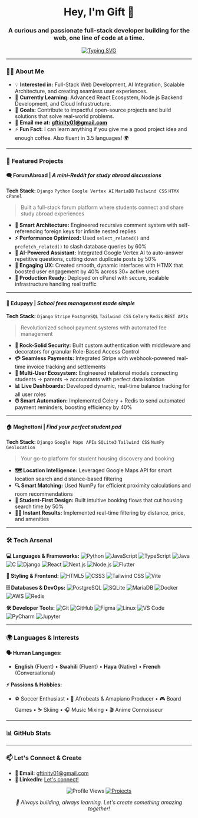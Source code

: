 <h1 align="center">Hey, I'm Gift 🚀</h1>
<h3 align="center">A curious and passionate full-stack developer building for the web, one line of code at a time.</h3>

<p align="center">
  <a href="https://git.io/typing-svg"><img src="https://readme-typing-svg.demolab.com?font=Fira+Code&pause=1000&width=435&lines=Full+Stack+Developer;AI+Integration+Specialist;Problem+Solver;Always+Learning" alt="Typing SVG" /></a>
</p>

---

### 👨‍💻 About Me

- 💡 **Interested in:** Full-Stack Web Development, AI Integration, Scalable Architecture, and creating seamless user experiences.
- 🎯 **Currently Learning:** Advanced React Ecosystem, Node.js Backend Development, and Cloud Infrastructure.
- 🥅 **Goals:** Contribute to impactful open-source projects and build solutions that solve real-world problems.
- 📧 **Email me at:** **[gftinity01@gmail.com](mailto:gftinity01@gmail.com)**
- ⚡ **Fun Fact:** I can learn anything if you give me a good project idea and enough coffee. Also fluent in 3.5 languages! 🌍

---

### 💼 Featured Projects

#### 🗨️ ForumAbroad | *A mini-Reddit for study abroad discussions*
**Tech Stack:** `Django` `Python` `Google Vertex AI` `MariaDB` `Tailwind CSS` `HTMX` `cPanel`

> Built a full-stack forum platform where students connect and share study abroad experiences

- **🧠 Smart Architecture:** Engineered recursive comment system with self-referencing foreign keys for infinite nested replies
- **⚡ Performance Optimized:** Used `select_related()` and `prefetch_related()` to slash database queries by 60%
- **🤖 AI-Powered Assistant:** Integrated Google Vertex AI to auto-answer repetitive questions, cutting down duplicate posts by 50%
- **🎨 Engaging UX:** Created smooth, dynamic interfaces with HTMX that boosted user engagement by 40% across 30+ active users
- **🚀 Production Ready:** Deployed on cPanel with secure, scalable infrastructure handling real traffic

---

#### 💸 Edupayy | *School fees management made simple*
**Tech Stack:** `Django` `Stripe` `PostgreSQL` `Tailwind CSS` `Celery` `Redis` `REST APIs`

> Revolutionized school payment systems with automated fee management

- **🔐 Rock-Solid Security:** Built custom authentication with middleware and decorators for granular Role-Based Access Control
- **💳 Seamless Payments:** Integrated Stripe with webhook-powered real-time invoice tracking and settlements
- **👥 Multi-User Ecosystem:** Engineered relational models connecting students → parents → accountants with perfect data isolation
- **📊 Live Dashboards:** Developed dynamic, real-time balance tracking for all user roles
- **⏰ Smart Automation:** Implemented Celery + Redis to send automated payment reminders, boosting efficiency by 40%

---

#### 🏠 Maghettoni | *Find your perfect student pad*
**Tech Stack:** `Django` `Google Maps APIs` `SQLite3` `Tailwind CSS` `NumPy` `Geolocation`

> Your go-to platform for student housing discovery and booking

- **🗺️ Location Intelligence:** Leveraged Google Maps API for smart location search and distance-based filtering
- **🔍 Smart Matching:** Used NumPy for efficient proximity calculations and room recommendations
- **🎯 Student-First Design:** Built intuitive booking flows that cut housing search time by 50%
- **🏃‍♂️ Instant Results:** Implemented real-time filtering by distance, price, and amenities

---

### 🛠️ Tech Arsenal

**💻 Languages & Frameworks:**
![Python](https://img.shields.io/badge/Python-3776AB?style=for-the-badge&logo=python&logoColor=white)
![JavaScript](https://img.shields.io/badge/JavaScript-F7DF1E?style=for-the-badge&logo=javascript&logoColor=black)
![TypeScript](https://img.shields.io/badge/TypeScript-007ACC?style=for-the-badge&logo=typescript&logoColor=white)
![Java](https://img.shields.io/badge/Java-ED8B00?style=for-the-badge&logo=java&logoColor=white)
![C](https://img.shields.io/badge/C-A8B9CC?style=for-the-badge&logo=c&logoColor=white)
![Django](https://img.shields.io/badge/Django-092E20?style=for-the-badge&logo=django&logoColor=white)
![React](https://img.shields.io/badge/React-20232A?style=for-the-badge&logo=react&logoColor=61DAFB)
![Next.js](https://img.shields.io/badge/Next.js-000000?style=for-the-badge&logo=next.js&logoColor=white)
![Node.js](https://img.shields.io/badge/Node.js-339933?style=for-the-badge&logo=nodedotjs&logoColor=white)
![Flutter](https://img.shields.io/badge/Flutter-02569B?style=for-the-badge&logo=flutter&logoColor=white)

**🎨 Styling & Frontend:**
![HTML5](https://img.shields.io/badge/HTML5-E34F26?style=for-the-badge&logo=html5&logoColor=white)
![CSS3](https://img.shields.io/badge/CSS3-1572B6?style=for-the-badge&logo=css3&logoColor=white)
![Tailwind CSS](https://img.shields.io/badge/Tailwind_CSS-38B2AC?style=for-the-badge&logo=tailwind-css&logoColor=white)
![Vite](https://img.shields.io/badge/Vite-646CFF?style=for-the-badge&logo=vite&logoColor=white)

**🗄️ Databases & DevOps:**
![PostgreSQL](https://img.shields.io/badge/PostgreSQL-316192?style=for-the-badge&logo=postgresql&logoColor=white)
![SQLite](https://img.shields.io/badge/SQLite-07405E?style=for-the-badge&logo=sqlite&logoColor=white)
![MariaDB](https://img.shields.io/badge/MariaDB-003545?style=for-the-badge&logo=mariadb&logoColor=white)
![Docker](https://img.shields.io/badge/Docker-2496ED?style=for-the-badge&logo=docker&logoColor=white)
![AWS](https://img.shields.io/badge/AWS-232F3E?style=for-the-badge&logo=amazon-aws&logoColor=white)
![Redis](https://img.shields.io/badge/Redis-DC382D?style=for-the-badge&logo=redis&logoColor=white)

**🛠️ Developer Tools:**
![Git](https://img.shields.io/badge/Git-F05032?style=for-the-badge&logo=git&logoColor=white)
![GitHub](https://img.shields.io/badge/GitHub-100000?style=for-the-badge&logo=github&logoColor=white)
![Figma](https://img.shields.io/badge/Figma-F24E1E?style=for-the-badge&logo=figma&logoColor=white)
![Linux](https://img.shields.io/badge/Linux-FCC624?style=for-the-badge&logo=linux&logoColor=black)
![VS Code](https://img.shields.io/badge/VS_Code-007ACC?style=for-the-badge&logo=visual-studio-code&logoColor=white)
![PyCharm](https://img.shields.io/badge/PyCharm-000000?style=for-the-badge&logo=pycharm&logoColor=white)
![Jupyter](https://img.shields.io/badge/Jupyter-F37626?style=for-the-badge&logo=jupyter&logoColor=white)

---

### 🌍 Languages & Interests

**🗣️ Human Languages:**
- **English** (Fluent) • **Swahili** (Fluent) • **Haya** (Native) • **French** (Conversational)

**⚡ Passions & Hobbies:**
- ⚽ Soccer Enthusiast • 🎵 Afrobeats & Amapiano Producer • 🎮 Board Games • ⛷️ Skiing • 🎧 Music Mixing • 🎬 Anime Connoisseur

---

### 📊 GitHub Stats

<!-- This is a placeholder for a cool stats widget. You can generate one at https://github.com/anuraghazra/github-readme-stats -->
<!--
[![Gift's GitHub stats](https://github-readme-stats.vercel.app/api?username=gcl140&show_icons=true&theme=radical)](https://github.com/anuraghazra/github-readme-stats)
[![Top Langs](https://github-readme-stats.vercel.app/api/top-langs/?username=gcl140&layout=compact&theme=radical)](https://github.com/anuraghazra/github-readme-stats)
-->

---

### 📫 Let's Connect & Create

- **📧 Email:** [gftinity01@gmail.com](mailto:gftinity01@gmail.com)
- **💼 LinkedIn:** [Let's connect!](https://www.linkedin.com/in/giftchristian)

<p align="center">
  <img src="https://komarev.com/ghpvc/?username=gcl140&color=blueviolet" alt="Profile Views">
  <a href="https://github.com/gcl140?tab=repositories"><img src="https://img.shields.io/badge/Projects-Explore%20Now-8A2BE2" alt="Projects"></a>
</p>

<p align="center">
  <i>🚀 Always building, always learning. Let's create something amazing together!</i>
</p>

